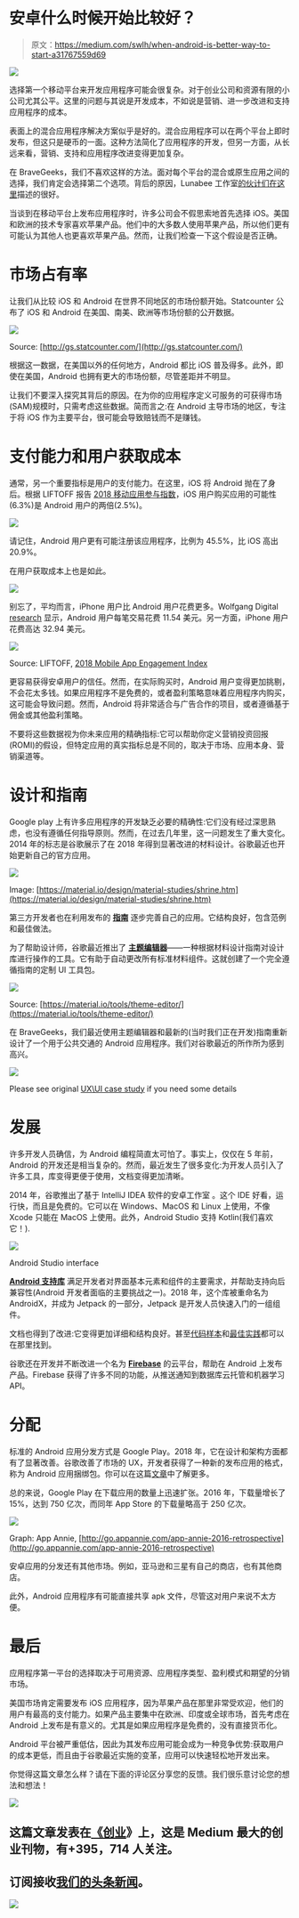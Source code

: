 # 安卓什么时候开始比较好？

> 原文：<https://medium.com/swlh/when-android-is-better-way-to-start-a31767559d69>

![](img/4d95f51fc6c4194c8b36d43dd45592ff.png)

选择第一个移动平台来开发应用程序可能会很复杂。对于创业公司和资源有限的小公司尤其公平。这里的问题与其说是开发成本，不如说是营销、进一步改进和支持应用程序的成本。

表面上的混合应用程序解决方案似乎是好的。混合应用程序可以在两个平台上即时发布，但这只是硬币的一面。这种方法简化了应用程序的开发，但另一方面，从长远来看，营销、支持和应用程序改进变得更加复杂。

在 BraveGeeks，我们不喜欢这样的方法。面对每个平台的混合或原生应用之间的选择，我们肯定会选择第二个选项。背后的原因，Lunabee 工作室[的伙计们在这里](/lunabee-studio/why-hybrid-apps-are-crap-6f827a42f549)描述的很好。

当谈到在移动平台上发布应用程序时，许多公司会不假思索地首先选择 iOS。美国和欧洲的技术专家喜欢苹果产品。他们中的大多数人使用苹果产品，所以他们更有可能认为其他人也更喜欢苹果产品。然而，让我们检查一下这个假设是否正确。

# 市场占有率

让我们从比较 iOS 和 Android 在世界不同地区的市场份额开始。Statcounter 公布了 iOS 和 Android 在美国、南美、欧洲等市场份额的公开数据。

![](img/0dbc885f090ea991ebbb5db284662cfd.png)

Source: [http://gs.statcounter.com/](http://gs.statcounter.com/)

根据这一数据，在美国以外的任何地方，Android 都比 iOS 普及得多。此外，即使在美国，Android 也拥有更大的市场份额，尽管差距并不明显。

让我们不要深入探究其背后的原因。在为你的应用程序定义可服务的可获得市场(SAM)规模时，只需考虑这些数据。简而言之:在 Android 主导市场的地区，专注于将 iOS 作为主要平台，很可能会导致赔钱而不是赚钱。

# 支付能力和用户获取成本

通常，另一个重要指标是用户的支付能力。在这里，iOS 将 Android 抛在了身后。根据 LIFTOFF 报告 [2018 移动应用参与指数](https://info.liftoff.io/2018-app-engagement-index/)，iOS 用户购买应用的可能性(6.3%)是 Android 用户的两倍(2.5%)。

![](img/78c8cc1a1e839721496407f822cef0be.png)

请记住，Android 用户更有可能注册该应用程序，比例为 45.5%，比 iOS 高出 20.9%。

在用户获取成本上也是如此。

![](img/175af36678212561456af2b081203114.png)

别忘了，平均而言，iPhone 用户比 Android 用户花费更多。Wolfgang Digital [research](https://moz.com/blog/apple-vs-android-aov) 显示，Android 用户每笔交易花费 11.54 美元。另一方面，iPhone 用户花费高达 32.94 美元。

![](img/4964dffffb20bbe5a8ae69ae147665cc.png)

Source: LIFTOFF, [2018 Mobile App Engagement Index](https://info.liftoff.io/2018-app-engagement-index/)

更容易获得安卓用户的信任。然而，在实际购买时，Android 用户变得更加挑剔，不会花太多钱。如果应用程序不是免费的，或者盈利策略意味着应用程序内购买，这可能会导致问题。然而，Android 将非常适合与广告合作的项目，或者遵循基于佣金或其他盈利策略。

不要将这些数据视为你未来应用的精确指标:它可以帮助你定义营销投资回报(ROMI)的假设，但特定应用的真实指标总是不同的，取决于市场、应用本身、营销渠道等。

# 设计和指南

Google play 上有许多应用程序的开发缺乏必要的精确性:它们没有经过深思熟虑，也没有遵循任何指导原则。然而，在过去几年里，这一问题发生了重大变化。2014 年的标志是谷歌展示了在 2018 年得到显著改进的材料设计。谷歌最近也开始更新自己的官方应用。

![](img/a0bd82d31e26a2f78b6c3b1c1b2a7eb1.png)

Image: [https://material.io/design/material-studies/shrine.htm](https://material.io/design/material-studies/shrine.htm)

第三方开发者也在利用发布的 [**指南**](https://material.io/design/) 逐步完善自己的应用。它结构良好，包含范例和最佳做法。

为了帮助设计师，谷歌最近推出了 [**主题编辑器**](https://material.io/tools/theme-editor/)——一种根据材料设计指南对设计库进行操作的工具。它有助于自动更改所有标准材料组件。这就创建了一个完全遵循指南的定制 UI 工具包。

![](img/104346b9df4bb9d2a0e01ea93de91393.png)

Source: [https://material.io/tools/theme-editor/](https://material.io/tools/theme-editor/)

在 BraveGeeks，我们最近使用主题编辑器和最新的(当时我们正在开发)指南重新设计了一个用于公共交通的 Android 应用程序。我们对谷歌最近的所作所为感到高兴。

![](img/3420eed191f288f7fd1da5931256e489.png)

Please see original [UX\UI case study](https://uxplanet.org/ux-ui-case-study-redesigning-a-public-transportation-app-for-a-large-touristic-city-932a2157fa21) if you need some details

# 发展

许多开发人员确信，为 Android 编程简直太可怕了。事实上，仅仅在 5 年前，Android 的开发还是相当复杂的。然而，最近发生了很多变化:为开发人员引入了许多工具，库变得更便于使用，文档变得更加清晰。

2014 年，谷歌推出了基于 IntelliJ IDEA 软件的安卓工作室 。这个 IDE 好看，运行快，而且是免费的。它可以在 Windows、MacOS 和 Linux 上使用，不像 Xcode 只能在 MacOS 上使用。此外，Android Studio 支持 Kotlin(我们喜欢它！).

![](img/dee631566d1cc1bf7f660adaa78aaba1.png)

Android Studio interface

[**Android 支持库**](https://developer.android.com/topic/libraries/support-library/) 满足开发者对界面基本元素和组件的主要需求，并帮助支持向后兼容性(Android 开发者面临的主要挑战之一)。2018 年，这个库被重命名为 AndroidX，并成为 Jetpack 的一部分，Jetpack 是开发人员快速入门的一组组件。

文档也得到了改进:它变得更加详细和结构良好。甚至[代码样本](https://developer.android.com/samples/)和[最佳实践](https://developer.android.com/guide/)都可以在那里找到。

谷歌还在开发并不断改进一个名为 [**Firebase**](https://firebase.google.com/) 的云平台，帮助在 Android 上发布产品。Firebase 获得了许多不同的功能，从推送通知到数据库云托管和机器学习 API。

# 分配

标准的 Android 应用分发方式是 Google Play。2018 年，它在设计和架构方面都有了显著改善。谷歌改善了市场的 UX，开发者获得了一种新的发布应用的格式，称为 Android 应用捆绑包。你可以在这篇[文章](/googleplaydev/what-a-new-publishing-format-means-for-the-future-of-android-2e34981793a)中了解更多。

总的来说，Google Play 在下载应用的数量上迅速扩张。2016 年，下载量增长了 15%，达到 750 亿次，而同年 App Store 的下载量略高于 250 亿次。

![](img/185e91c07b5b4dd359ac57c073be537c.png)

Graph: App Annie, [http://go.appannie.com/app-annie-2016-retrospective](http://go.appannie.com/app-annie-2016-retrospective)

安卓应用的分发还有其他市场。例如，亚马逊和三星有自己的商店，也有其他商店。

此外，Android 应用程序有可能直接共享 apk 文件，尽管这对用户来说不太方便。

# 最后

应用程序第一平台的选择取决于可用资源、应用程序类型、盈利模式和期望的分销市场。

美国市场肯定需要发布 iOS 应用程序，因为苹果产品在那里非常受欢迎，他们的用户有最高的支付能力。如果产品主要集中在欧洲、印度或全球市场，首先考虑在 Android 上发布是有意义的。尤其是如果应用程序是免费的，没有直接货币化。

Android 平台被严重低估，因此为其发布应用可能会成为一种竞争优势:获取用户的成本更低，而且由于谷歌最近实施的变革，应用可以快速轻松地开发出来。

你觉得这篇文章怎么样？请在下面的评论区分享您的反馈。我们很乐意讨论您的想法和想法！

[![](img/308a8d84fb9b2fab43d66c117fcc4bb4.png)](https://medium.com/swlh)

## 这篇文章发表在[《创业](https://medium.com/swlh)》上，这是 Medium 最大的创业刊物，有+395，714 人关注。

## 订阅接收[我们的头条新闻](http://growthsupply.com/the-startup-newsletter/)。

[![](img/b0164736ea17a63403e660de5dedf91a.png)](https://medium.com/swlh)